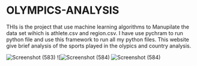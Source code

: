 # OLYMPICS-ANALYSIS


THIs is the project that use machine learning algorithms to Manupilate the data set wihich is athlete.csv and region.csv.
I have use pychram to run python file and use this framework to run all my python files.
This website give brief analysis of the sports played in the olypics and country analysis.

![Screenshot (583)](https://user-images.githubusercontent.com/97041159/233845831-26344888-41f6-4c91-849d-00d693ec0468.png)
![![Screenshot (584)](https://user-images.githubusercontent.com/97041159/233845939-6a7dfbad-b665-4a94-b683-d72bcdc42742.png)
![Screenshot (584)](https://user-images.githubusercontent.com/97041159/233845972-44e22858-737a-4b8c-94f5-58394062d320.png)

